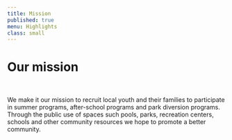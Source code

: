 ```yaml
---
title: Mission
published: true
menu: Highlights
class: small
---
```


# Our mission

</br>

We make it our mission to recruit local youth and their families to participate in summer programs, after-school programs and park diversion programs. Through the public use of spaces such pools, parks, recreation centers, schools and other community resources we hope to promote a better community.
